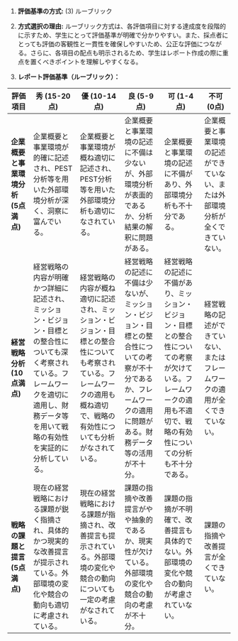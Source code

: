 1. **評価基準の方式:** (3) ルーブリック

2. **方式選択の理由:** ルーブリック方式は、各評価項目に対する達成度を段階的に示すため、学生にとって評価基準が明確で分かりやすい。また、採点者にとっても評価の客観性と一貫性を確保しやすいため、公正な評価につながる。さらに、各項目の配点も明示されるため、学生はレポート作成の際に重点を置くべきポイントを理解しやすくなる。

3. **レポート評価基準（ルーブリック）：**

| 評価項目 | 秀 (15-20点) | 優 (10-14点) | 良 (5-9点) | 可 (1-4点) | 不可 (0点) |
|---|---|---|---|---|---|
| **企業概要と事業環境分析 (5点満点)** | 企業概要と事業環境が的確に記述され、PEST分析等を用いた外部環境分析が深く、洞察に富んでいる。 | 企業概要と事業環境が概ね適切に記述され、PEST分析等を用いた外部環境分析も適切になされている。 | 企業概要と事業環境の記述に不備は少ないが、外部環境分析が表面的であるか、分析結果の解釈に問題がある。 | 企業概要と事業環境の記述に不備があり、外部環境分析も不十分である。 | 企業概要と事業環境の記述ができていない、または外部環境分析が全くできていない。 |
| **経営戦略分析 (10点満点)** | 経営戦略の内容が明確かつ詳細に記述され、ミッション・ビジョン・目標との整合性についても深く考察されている。フレームワークを適切に適用し、財務データ等を用いて戦略の有効性を実証的に分析している。 | 経営戦略の内容が概ね適切に記述され、ミッション・ビジョン・目標との整合性についても考察されている。フレームワークの適用も概ね適切で、戦略の有効性についても分析がなされている。 | 経営戦略の記述に不備は少ないが、ミッション・ビジョン・目標との整合性についての考察が不十分であるか、フレームワークの適用に問題がある。財務データ等の活用が不十分。 | 経営戦略の記述に不備があり、ミッション・ビジョン・目標との整合性についての考察が欠けている。フレームワークの適用も不適切で、戦略の有効性についての分析も不十分である。 | 経営戦略の記述ができていない、またはフレームワークの適用が全くできていない。 |
| **戦略の課題と提言 (5点満点)** | 現在の経営戦略における課題が鋭く指摘され、具体的かつ現実的な改善提言が提示されている。外部環境の変化や競合の動向も適切に考慮されている。 | 現在の経営戦略における課題が指摘され、改善提言も提示されている。外部環境の変化や競合の動向についても一定の考慮がなされている。 | 課題の指摘や改善提言がやや抽象的であるか、現実性が欠けている。外部環境の変化や競合の動向の考慮が不十分。 | 課題の指摘が不明確で、改善提言も具体的でない。外部環境の変化や競合の動向が考慮されていない。 | 課題の指摘や改善提言が全くできていない。 |
